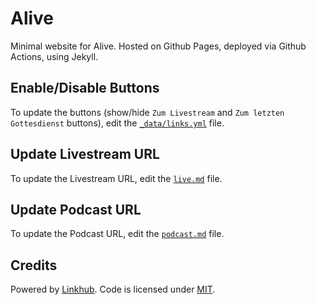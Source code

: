 # Alive

Minimal website for Alive. Hosted on Github Pages, deployed via Github Actions, using Jekyll.

## Enable/Disable Buttons

To update the buttons (show/hide `Zum Livestream` and `Zum letzten Gottesdienst` buttons), edit the [`_data/links.yml`](_data/links.yml) file.

## Update Livestream URL

To update the Livestream URL, edit the [`live.md`](live.md) file.

## Update Podcast URL

To update the Podcast URL, edit the [`podcast.md`](podcast.md) file.

## Credits

Powered by <a href="https://github.com/digitalmalayali/linkhub-jekyll-theme" target="_blank">Linkhub</a>. Code is licensed under <a href="https://github.com/digitalmalayali/linkhub-jekyll-theme/blob/main/LICENSE.txt" target="_blank">MIT</a>.
